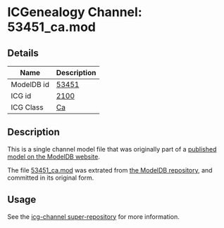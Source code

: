 # ICGenealogy Channel: 53451\_ca.mod

## Details

Name | Description
---- | -----------
ModelDB id | [53451](http://senselab.med.yale.edu/ModelDB/ShowModel.cshtml?model=53451)
ICG id | [2100](http://icg.neurotheory.ox.ac.uk/channels/3/2100)
ICG Class | [Ca](http://icg.neurotheory.ox.ac.uk/channels/3)

## Description

This is a single channel model file that was originally part of a [published model on the ModelDB website](http://senselab.med.yale.edu/mModelDB/ShowModel.cshtml?model=53451).

The file [53451\_ca.mod](53451_ca.mod) was extrated from [the ModelDB repository](http://senselab.med.yale.edu/ModelDB/ShowModel.cshtml?model=53451), and committed in its original form.

## Usage

See the [icg-channel super-repository](https://github.com/icgenealogy/icg-channels) for more information.